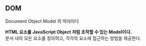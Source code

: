## DOM

Document Object Model 의 약자이다

**HTML 요소를 JavaScript Object 처럼 조작할 수 있는 Model이다.**<br/>
문서 내의 모든 요소를 정의하고, 각각의 요소에 접근하는 방법을 제공한다.
